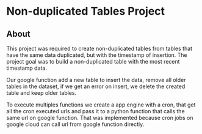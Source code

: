 # Non-duplicated Tables Project

## About

This project was required to create non-duplicated tables from tables that have the same data duplicated, but with the timestamp of insertion. The project goal was to build a non-duplicated table with the most recent timestamp data.

Our google function add a new table to insert the data, remove all older tables in the dataset, if we get an error on insert, we delete the created table and keep older tables.

To execute multiples functions we create a app engine with a cron, that get all the cron executed urls and pass it to a python function that calls the same url on google function. That was implemented because cron jobs on google cloud can call url from google function directly.
